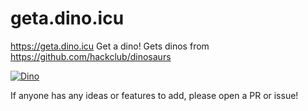 # geta.dino.icu

https://geta.dino.icu
Get a dino!
Gets dinos from https://github.com/hackclub/dinosaurs

[![Dino](https://geta.dino.icu/dino.png)](https://geta.dino.icu)

If anyone has any ideas or features to add, please open a PR or issue!

